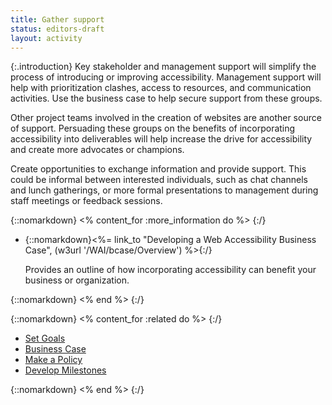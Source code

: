 ```yaml
---
title: Gather support
status: editors-draft
layout: activity
---
```


{:.introduction}
Key stakeholder and management support will simplify the process of introducing or improving accessibility. Management support will help with prioritization clashes, access to resources, and communication activities. Use the business case to help secure support from these groups.

Other project teams involved in the creation of websites are another source of support. Persuading these groups on the benefits of incorporating accessibility into deliverables will help increase the drive for accessibility and create more advocates or champions.

Create opportunities to exchange information and provide support. This could be informal between interested individuals, such as chat channels and lunch gatherings, or more formal presentations to management during staff meetings or feedback sessions.

{::nomarkdown}
<% content_for :more_information do %>
{:/}

* {::nomarkdown}<%= link_to "Developing a Web Accessibility Business Case", (w3url '/WAI/bcase/Overview') %>{:/}

  Provides an outline of how incorporating accessibility can benefit your business or organization.
  
{::nomarkdown}
<% end %>
{:/}

{::nomarkdown}
<% content_for :related do %>
{:/}

* [Set Goals](set_goals.html)
* [Business Case](business_case.html)
* [Make a Policy](../plan/make_a_policy.html)
* [Develop Milestones](../plan/develop_milestones.html)

{::nomarkdown}
<% end %>
{:/}
